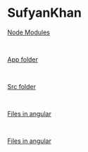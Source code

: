# SufyanKhan

[Node Modules](https://youtu.be/5E7_-vRrl0U)

<br>

[App folder](https://youtu.be/WzTA9JiGDxw)

<br>

[Src folder](https://youtu.be/ejN8TANAYGU)

<br>

[Files in angular](https://youtu.be/3-aECCp0tLQ)

<br>

[Files in angular](https://youtu.be/3-aECCp0tLQ)

